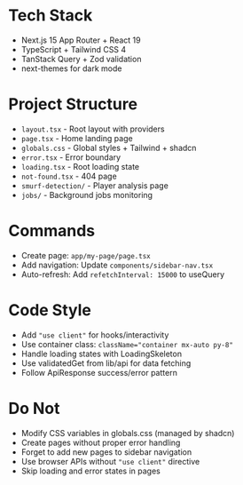 # Tech Stack
- Next.js 15 App Router + React 19
- TypeScript + Tailwind CSS 4
- TanStack Query + Zod validation
- next-themes for dark mode

# Project Structure
- `layout.tsx` - Root layout with providers
- `page.tsx` - Home landing page
- `globals.css` - Global styles + Tailwind + shadcn
- `error.tsx` - Error boundary
- `loading.tsx` - Root loading state
- `not-found.tsx` - 404 page
- `smurf-detection/` - Player analysis page
- `jobs/` - Background jobs monitoring

# Commands
- Create page: `app/my-page/page.tsx`
- Add navigation: Update `components/sidebar-nav.tsx`
- Auto-refresh: Add `refetchInterval: 15000` to useQuery

# Code Style
- Add `"use client"` for hooks/interactivity
- Use container class: `className="container mx-auto py-8"`
- Handle loading states with LoadingSkeleton
- Use validatedGet from lib/api for data fetching
- Follow ApiResponse<T> success/error pattern

# Do Not
- Modify CSS variables in globals.css (managed by shadcn)
- Create pages without proper error handling
- Forget to add new pages to sidebar navigation
- Use browser APIs without `"use client"` directive
- Skip loading and error states in pages
